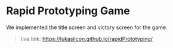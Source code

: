 # Rapid Prototyping Game

We implemented the title screen and victory screen for the game.

> live link: https://lukaslicon.github.io/rapidPrototyping/
